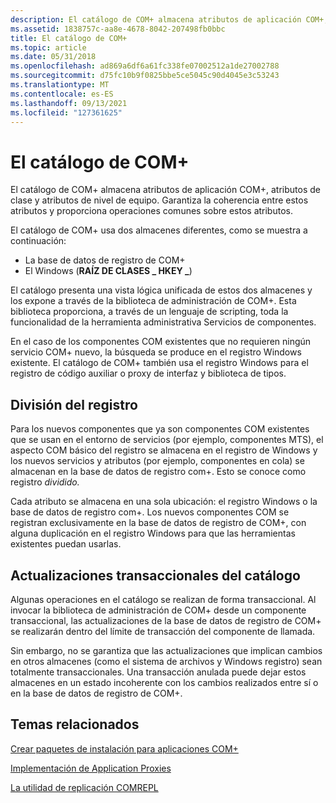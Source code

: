 ```yaml
---
description: El catálogo de COM+ almacena atributos de aplicación COM+, atributos de clase y atributos de nivel de equipo. Garantiza la coherencia entre estos atributos y proporciona operaciones comunes sobre estos atributos.
ms.assetid: 1838757c-aa8e-4678-8042-207498fb0bbc
title: El catálogo de COM+
ms.topic: article
ms.date: 05/31/2018
ms.openlocfilehash: ad869a6df6a61fc338fe07002512a1de27002788
ms.sourcegitcommit: d75fc10b9f0825bbe5ce5045c90d4045e3c53243
ms.translationtype: MT
ms.contentlocale: es-ES
ms.lasthandoff: 09/13/2021
ms.locfileid: "127361625"
---
```

# <a name="the-com-catalog"></a>El catálogo de COM+

El catálogo de COM+ almacena atributos de aplicación COM+, atributos de clase y atributos de nivel de equipo. Garantiza la coherencia entre estos atributos y proporciona operaciones comunes sobre estos atributos.

El catálogo de COM+ usa dos almacenes diferentes, como se muestra a continuación:

-   La base de datos de registro de COM+
-   El Windows (**RAÍZ DE CLASES \_ HKEY \_**)

El catálogo presenta una vista lógica unificada de estos dos almacenes y los expone a través de la biblioteca de administración de COM+. Esta biblioteca proporciona, a través de un lenguaje de scripting, toda la funcionalidad de la herramienta administrativa Servicios de componentes.

En el caso de los componentes COM existentes que no requieren ningún servicio COM+ nuevo, la búsqueda se produce en el registro Windows existente. El catálogo de COM+ también usa el registro Windows para el registro de código auxiliar o proxy de interfaz y biblioteca de tipos.

## <a name="split-registration"></a>División del registro

Para los nuevos componentes que ya son componentes COM existentes que se usan en el entorno de servicios (por ejemplo, componentes MTS), el aspecto COM básico del registro se almacena en el registro de Windows y los nuevos servicios y atributos (por ejemplo, componentes en cola) se almacenan en la base de datos de registro com+. Esto se conoce como registro *dividido.*

Cada atributo se almacena en una sola ubicación: el registro Windows o la base de datos de registro com+. Los nuevos componentes COM se registran exclusivamente en la base de datos de registro de COM+, con alguna duplicación en el registro Windows para que las herramientas existentes puedan usarlas.

## <a name="transactional-updates-to-the-catalog"></a>Actualizaciones transaccionales del catálogo

Algunas operaciones en el catálogo se realizan de forma transaccional. Al invocar la biblioteca de administración de COM+ desde un componente transaccional, las actualizaciones de la base de datos de registro de COM+ se realizarán dentro del límite de transacción del componente de llamada.

Sin embargo, no se garantiza que las actualizaciones que implican cambios en otros almacenes (como el sistema de archivos y Windows registro) sean totalmente transaccionales. Una transacción anulada puede dejar estos almacenes en un estado incoherente con los cambios realizados entre sí o en la base de datos de registro de COM+.

## <a name="related-topics"></a>Temas relacionados

<dl> <dt>

[Crear paquetes de instalación para aplicaciones COM+](creating-installation-packages-for-com--applications.md)
</dt> <dt>

[Implementación de Application Proxies](deploying-application-proxies.md)
</dt> <dt>

[La utilidad de replicación COMREPL](the-comrepl-replication-utility.md)
</dt> </dl>

 

 



